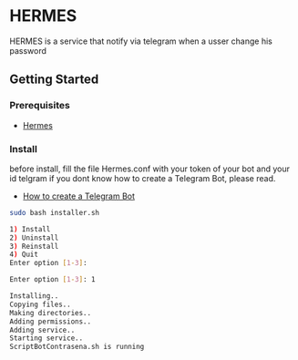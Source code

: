 # HERMES

HERMES is a service that notify via telegram when a usser change his password

## Getting Started

### Prerequisites

* [Hermes](https://github.com/itza2/ScriptBotPassword/wiki)


### Install


before install, fill the file Hermes.conf with your token of your bot and your id telgram
if you dont know how to create a Telegram Bot, please read.
* [How to create a Telegram Bot](https://core.telegram.org/bots)


```bash
sudo bash installer.sh
```

```bash
1) Install
2) Uninstall
3) Reinstall
4) Quit
Enter option [1-3]:
```

```bash
Enter option [1-3]: 1
```


```bash
Installing..
Copying files..
Making directories..
Adding permissions..
Adding service..
Starting service..
ScriptBotContrasena.sh is running
```




